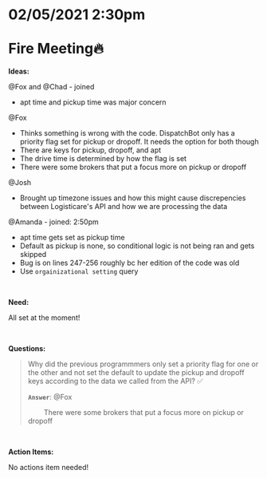 # **02/05/2021 2:30pm <br> <br> Fire Meeting🔥**

**Ideas:**

@Fox and @Chad - joined
  * apt time and pickup time was major concern

@Fox
  * Thinks something is wrong with the code. DispatchBot only has a priority flag set for pickup or dropoff. It needs the option for both though
  * There are keys for pickup, dropoff, and apt
  * The drive time is determined by how the flag is set
  * There were some brokers that put a focus more on pickup or dropoff 

@Josh
  * Brought up timezone issues and how this might cause discrepencies between Logisticare's API and how we are processing the data

@Amanda - joined: 2:50pm
  * apt time gets set as pickup time
  * Default as pickup is none, so conditional logic is not being ran and gets skipped
  * Bug is on lines 247-256 roughly bc her edition of the code was old
  * Use `orgainizational setting` query

&nbsp;

**Need:**

All set at the moment!

&nbsp;

**Questions:**

> Why did the previous programmmers only set a priority flag for one or the other and not set the default to update the pickup and dropoff keys according to the data we called from the API? ✅
>
> **`Answer`**: @Fox 
>
> &nbsp; &nbsp; &nbsp; &nbsp; There were some brokers that put a focus more on pickup or dropoff 

&nbsp;

**Action Items:**

No actions item needed!